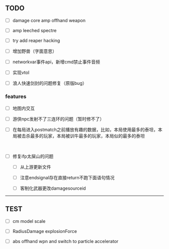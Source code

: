 ## TODO

- [ ] damage core amp offhand weapon

- [ ] amp leeched spectre

- [ ] try add reaper hacking

- [ ] 增加野兽（字面意思）

- [ ] networkvar事件api，新增cmd禁止事件音频

- [ ] 实现vtol

- [ ] 浪人快速剑封的问题修复（原版bug）

### features

- [ ] 地图内交互

- [ ] 游侠npc发射不了三连环的问题（暂时修不了）

- [ ] 在每局进入postmatch之前播放有趣的数据，比如，本局使用最多的泰坦，本局被击杀最多的玩家，本局被训牛最多的玩家，本局似的最多的泰坦

<br/>

- [ ] 修复ifp太屎山的问题

  - [ ] 从上游更新文件

  - [ ] 注意endsignal存在直接return不跑下面语句情况

  - [ ] 客制化武器更改damagesourceid

----

## TEST

- [ ] cm model scale

- [ ] RadiusDamage explosionForce

- [ ] abs offhand wpn and switch to particle accelerator